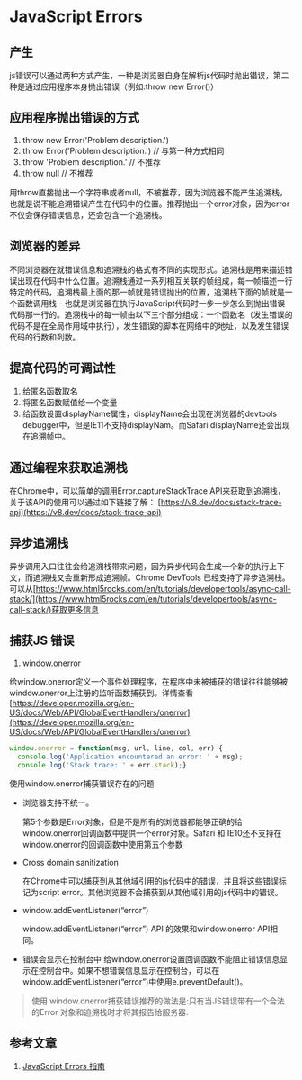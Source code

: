 # JavaScript Errors
## 产生
js错误可以通过两种方式产生，一种是浏览器自身在解析js代码时抛出错误，第二种是通过应用程序本身抛出错误（例如:throw new Error()）
## 应用程序抛出错误的方式
1. throw new Error('Problem description.')
2. throw Error('Problem description.') // 与第一种方式相同
3. throw 'Problem description.' // 不推荐
4. throw null // 不推荐

用throw直接抛出一个字符串或者null，不被推荐，因为浏览器不能产生追溯栈，也就是说不能追溯错误产生在代码中的位置。推荐抛出一个error对象，因为error不仅会保存错误信息，还会包含一个追溯栈。

## 浏览器的差异
不同浏览器在就错误信息和追溯栈的格式有不同的实现形式。追溯栈是用来描述错误出现在代码中什么位置。追溯栈通过一系列相互关联的帧组成，每一帧描述一行特定的代码，追溯栈最上面的那一帧就是错误抛出的位置，追溯栈下面的帧就是一个函数调用栈  - 也就是浏览器在执行JavaScript代码时一步一步怎么到抛出错误代码那一行的。追溯栈中的每一帧由以下三个部分组成：一个函数名（发生错误的代码不是在全局作用域中执行），发生错误的脚本在网络中的地址，以及发生错误代码的行数和列数。
## 提高代码的可调试性
1. 给匿名函数取名
2. 将匿名函数赋值给一个变量
3. 给函数设置displayName属性，displayName会出现在浏览器的devtools debugger中，但是IE11不支持displayNam。而Safari displayName还会出现在追溯帧中。

## 通过编程来获取追溯栈
在Chrome中，可以简单的调用Error.captureStackTrace API来获取到追溯栈，关于该API的使用可以通过如下链接了解： [https://v8.dev/docs/stack-trace-api](https://v8.dev/docs/stack-trace-api)
## 异步追溯栈
异步调用入口往往会给追溯栈带来问题，因为异步代码会生成一个新的执行上下文，而追溯栈又会重新形成追溯帧。Chrome DevTools 已经支持了异步追溯栈。可以从[https://www.html5rocks.com/en/tutorials/developertools/async-call-stack/](https://www.html5rocks.com/en/tutorials/developertools/async-call-stack/)获取更多信息
## 捕获JS 错误
1. window.onerror

给window.onerror定义一个事件处理程序，在程序中未被捕获的错误往往能够被window.onerror上注册的监听函数捕获到。详情查看[https://developer.mozilla.org/en-US/docs/Web/API/GlobalEventHandlers/onerror](https://developer.mozilla.org/en-US/docs/Web/API/GlobalEventHandlers/onerror)

```javascript
window.onerror = function(msg, url, line, col, err) {
  console.log('Application encountered an error: ' + msg);
  console.log('Stack trace: ' + err.stack);}
```

使用window.onerror捕获错误存在的问题
* 浏览器支持不统一。
    
    第5个参数是Error对象，但是不是所有的浏览器都能够正确的给window.onerror回调函数中提供一个error对象。Safari 和 IE10还不支持在window.onerror的回调函数中使用第五个参数
* Cross domain sanitization
    
    在Chrome中可以捕获到从其他域引用的js代码中的错误，并且将这些错误标记为script error。其他浏览器不会捕获到从其他域引用的js代码中的错误。
* window.addEventListener(“error”)

    window.addEventListener(“error”) API 的效果和window.onerror API相同。
* 错误会显示在控制台中
    给window.onerror设置回调函数不能阻止错误信息显示在控制台中。如果不想错误信息显示在控制台，可以在window.addEventListener(“error”)中使用e.preventDefault()。
> 使用 window.onerror捕获错误推荐的做法是:只有当JS错误带有一个合法的Error 对象和追溯栈时才将其报告给服务器.

    
## 参考文章
1. [JavaScript Errors 指南](https://mp.weixin.qq.com/s/e4_AdSWMxl1BXLfMl-sAgA)